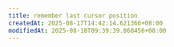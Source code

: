 ```yaml
---
title: remember last cursor position
createdAt: 2025-08-17T14:42:14.621366+08:00
modifiedAt: 2025-08-18T09:39:39.868456+08:00
---
```



